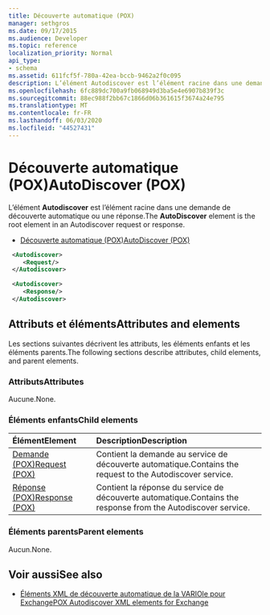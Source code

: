 ```yaml
---
title: Découverte automatique (POX)
manager: sethgros
ms.date: 09/17/2015
ms.audience: Developer
ms.topic: reference
localization_priority: Normal
api_type:
- schema
ms.assetid: 611fcf5f-780a-42ea-bccb-9462a2f0c095
description: L’élément Autodiscover est l’élément racine dans une demande de découverte automatique ou une réponse.
ms.openlocfilehash: 6fc889dc700a9fb068949d3ba5e4e6907b839f3c
ms.sourcegitcommit: 88ec988f2bb67c1866d06b361615f3674a24e795
ms.translationtype: MT
ms.contentlocale: fr-FR
ms.lasthandoff: 06/03/2020
ms.locfileid: "44527431"
---
```

# <a name="autodiscover-pox"></a><span data-ttu-id="959e3-103">Découverte automatique (POX)</span><span class="sxs-lookup"><span data-stu-id="959e3-103">AutoDiscover (POX)</span></span>

<span data-ttu-id="959e3-104">L’élément **Autodiscover** est l’élément racine dans une demande de découverte automatique ou une réponse.</span><span class="sxs-lookup"><span data-stu-id="959e3-104">The **AutoDiscover** element is the root element in an Autodiscover request or response.</span></span> 
  
- [<span data-ttu-id="959e3-105">Découverte automatique (POX)</span><span class="sxs-lookup"><span data-stu-id="959e3-105">AutoDiscover (POX)</span></span>](autodiscover-pox.md)
  
```xml
 <Autodiscover>
    <Request/>
 </Autodiscover>
```

```xml
 <Autodiscover> 
    <Response/> 
 </Autodiscover>
```

## <a name="attributes-and-elements"></a><span data-ttu-id="959e3-106">Attributs et éléments</span><span class="sxs-lookup"><span data-stu-id="959e3-106">Attributes and elements</span></span>

<span data-ttu-id="959e3-107">Les sections suivantes décrivent les attributs, les éléments enfants et les éléments parents.</span><span class="sxs-lookup"><span data-stu-id="959e3-107">The following sections describe attributes, child elements, and parent elements.</span></span>
  
### <a name="attributes"></a><span data-ttu-id="959e3-108">Attributs</span><span class="sxs-lookup"><span data-stu-id="959e3-108">Attributes</span></span>

<span data-ttu-id="959e3-109">Aucune.</span><span class="sxs-lookup"><span data-stu-id="959e3-109">None.</span></span>
  
### <a name="child-elements"></a><span data-ttu-id="959e3-110">Éléments enfants</span><span class="sxs-lookup"><span data-stu-id="959e3-110">Child elements</span></span>

|<span data-ttu-id="959e3-111">**Élément**</span><span class="sxs-lookup"><span data-stu-id="959e3-111">**Element**</span></span>|<span data-ttu-id="959e3-112">**Description**</span><span class="sxs-lookup"><span data-stu-id="959e3-112">**Description**</span></span>|
|:-----|:-----|
|[<span data-ttu-id="959e3-113">Demande (POX)</span><span class="sxs-lookup"><span data-stu-id="959e3-113">Request (POX)</span></span>](request-pox.md) <br/> |<span data-ttu-id="959e3-114">Contient la demande au service de découverte automatique.</span><span class="sxs-lookup"><span data-stu-id="959e3-114">Contains the request to the Autodiscover service.</span></span>  <br/> |
|[<span data-ttu-id="959e3-115">Réponse (POX)</span><span class="sxs-lookup"><span data-stu-id="959e3-115">Response (POX)</span></span>](response-pox.md) <br/> |<span data-ttu-id="959e3-116">Contient la réponse du service de découverte automatique.</span><span class="sxs-lookup"><span data-stu-id="959e3-116">Contains the response from the Autodiscover service.</span></span>  <br/> |
   
### <a name="parent-elements"></a><span data-ttu-id="959e3-117">Éléments parents</span><span class="sxs-lookup"><span data-stu-id="959e3-117">Parent elements</span></span>

<span data-ttu-id="959e3-118">Aucun.</span><span class="sxs-lookup"><span data-stu-id="959e3-118">None.</span></span>
  
## <a name="see-also"></a><span data-ttu-id="959e3-119">Voir aussi</span><span class="sxs-lookup"><span data-stu-id="959e3-119">See also</span></span>

- [<span data-ttu-id="959e3-120">Éléments XML de découverte automatique de la VARIOle pour Exchange</span><span class="sxs-lookup"><span data-stu-id="959e3-120">POX Autodiscover XML elements for Exchange</span></span>](pox-autodiscover-xml-elements-for-exchange.md)

